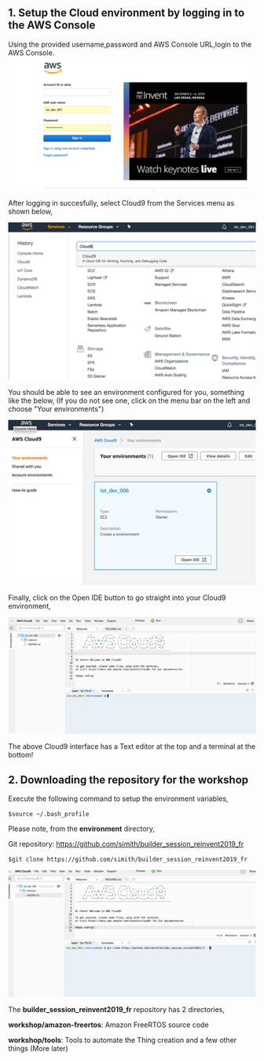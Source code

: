 ## 1. Setup the Cloud environment by logging in to the AWS Console

Using the provided username,password and AWS Console URL,login to the AWS Console. 
 ![Console](ws_console_login.png?raw=true)





After logging in succesfully, select Cloud9 from the Services menu as shown below,


![Select Cloud9](ws_select_cloud9.png?raw=true)


You should be able to see an environment configured for you, something like the below, (If you do not see one, click on the menu bar on the left and choose "Your environments")

 ![Cloud9 Console](ws_cloud_9_console.png?raw=true) 



Finally, click on the Open IDE button to go straight into your Cloud9 environment,

![](ws_cloud9_interface.png?raw=true)


The above Cloud9 interface has a Text editor at the top and a terminal at the bottom!


## 2. Downloading the repository for the workshop

Execute the following command to setup the environment variables, 

``` 
$source ~/.bash_profile
```

Please note, from the **environment** directory, 

Git repository: https://github.com/simith/builder_session_reinvent2019_fr

```
$git clone https://github.com/simith/builder_session_reinvent2019_fr
```

 ![](ws_git_clone.png?raw=true)

The **builder_session_reinvent2019_fr** repository has 2 directories,

**workshop/amazon-freertos**: Amazon FreeRTOS source code

**workshop/tools**: Tools to automate the Thing creation and a few other things (More later)





